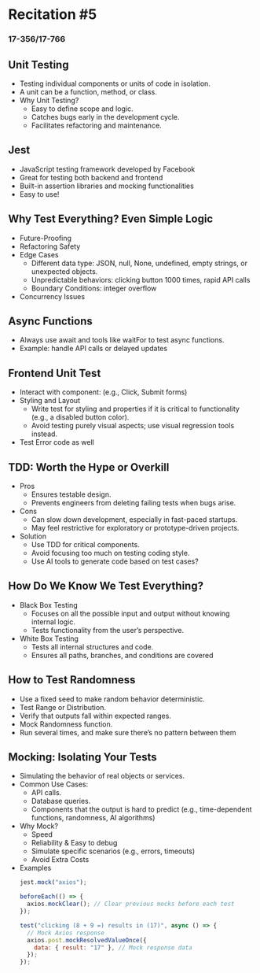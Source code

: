 # Recitation #5
### 17-356/17-766

## Unit Testing
- Testing individual components or units of code in isolation.
- A unit can be a function, method, or class.
- Why Unit Testing?
  - Easy to define scope and logic.
  - Catches bugs early in the development cycle.
  - Facilitates refactoring and maintenance.

## Jest
- JavaScript testing framework developed by Facebook
- Great for testing both backend and frontend
- Built-in assertion libraries and mocking functionalities
- Easy to use!

## Why Test Everything? Even Simple Logic
- Future-Proofing
- Refactoring Safety
- Edge Cases
  - Different data type: JSON, null, None, undefined, empty strings, or unexpected objects.
  - Unpredictable behaviors: clicking button 1000 times, rapid API calls
  - Boundary Conditions: integer overflow
- Concurrency Issues

## Async Functions
  - Always use await and tools like waitFor to test async functions.
  - Example: handle API calls or delayed updates

## Frontend Unit Test
- Interact with component: (e.g., Click, Submit forms)
- Styling and Layout
  - Write test for styling and properties if it is critical to functionality (e.g., a disabled button color).
  - Avoid testing purely visual aspects; use visual regression tools instead.
- Test Error code as well

## TDD: Worth the Hype or Overkill
- Pros
  - Ensures testable design.
  - Prevents engineers from deleting failing tests when bugs arise.
- Cons
  - Can slow down development, especially in fast-paced startups.
  - May feel restrictive for exploratory or prototype-driven projects.
- Solution
  - Use TDD for critical components.
  - Avoid focusing too much on testing coding style.
  - Use AI tools to generate code based on test cases?

## How Do We Know We Test Everything?
- Black Box Testing
  - Focuses on all the possible input and output without knowing internal logic.
  - Tests functionality from the user’s perspective.
- White Box Testing
  - Tests all internal structures and code.
  - Ensures all paths, branches, and conditions are covered

## How to Test Randomness 
- Use a fixed seed to make random behavior deterministic.
- Test Range or Distribution.
- Verify that outputs fall within expected ranges.
- Mock Randomness function.
- Run several times, and make sure there’s no pattern between them

## Mocking: Isolating Your Tests
- Simulating the behavior of real objects or services.
- Common Use Cases:
  - API calls.
  - Database queries.
  - Components that the output is hard to predict (e.g., time-dependent functions, randomness, AI algorithms)
- Why Mock?
  - Speed
  - Reliability & Easy to debug
  - Simulate specific scenarios (e.g., errors, timeouts)
  - Avoid Extra Costs
- Examples
    ```javascript
    jest.mock("axios");

    beforeEach(() => {
      axios.mockClear(); // Clear previous mocks before each test
    });

    test("clicking (8 + 9 =) results in (17)", async () => {
      // Mock Axios response
      axios.post.mockResolvedValueOnce({
        data: { result: "17" }, // Mock response data
      });
    });
    ```